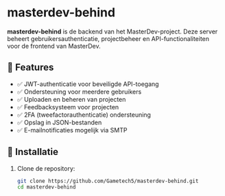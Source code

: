 # masterdev-behind

**masterdev-behind** is de backend van het MasterDev-project. Deze server beheert gebruikersauthenticatie, projectbeheer en API-functionaliteiten voor de frontend van MasterDev.

## 🔧 Features

- ✅ JWT-authenticatie voor beveiligde API-toegang  
- ✅ Ondersteuning voor meerdere gebruikers  
- ✅ Uploaden en beheren van projecten  
- ✅ Feedbacksysteem voor projecten  
- ✅ 2FA (tweefactorauthenticatie) ondersteuning  
- ✅ Opslag in JSON-bestanden
- ✅ E-mailnotificaties mogelijk via SMTP

## 🚀 Installatie

1. Clone de repository:

   ```bash
   git clone https://github.com/Gametech5/masterdev-behind.git
   cd masterdev-behind
